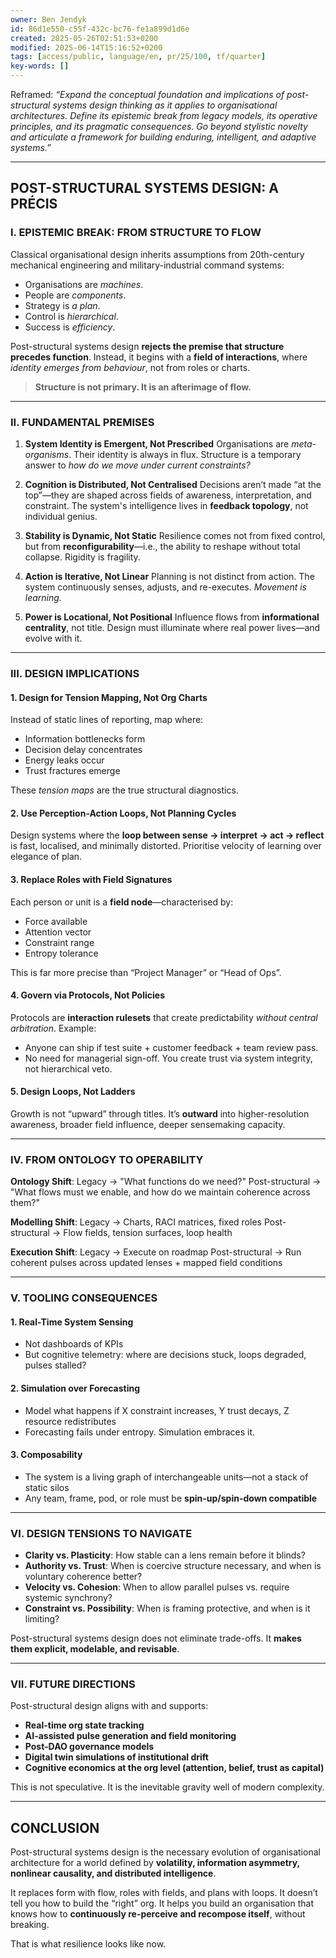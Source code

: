 ```yaml
---
owner: Ben Jendyk
id: 86d1e550-c55f-432c-bc76-fe1a899d1d6e
created: 2025-05-26T02:51:53+0200
modified: 2025-06-14T15:16:52+0200
tags: [access/public, language/en, pr/25/100, tf/quarter]
key-words: []
---
```


Reframed: *“Expand the conceptual foundation and implications of post-structural systems design thinking as it applies to organisational architectures. Define its epistemic break from legacy models, its operative principles, and its pragmatic consequences. Go beyond stylistic novelty and articulate a framework for building enduring, intelligent, and adaptive systems.”*

---

## POST-STRUCTURAL SYSTEMS DESIGN: A PRÉCIS

### I. **EPISTEMIC BREAK: FROM STRUCTURE TO FLOW**

Classical organisational design inherits assumptions from 20th-century mechanical engineering and military-industrial command systems:

* Organisations are *machines*.
* People are *components*.
* Strategy is *a plan*.
* Control is *hierarchical*.
* Success is *efficiency*.

Post-structural systems design **rejects the premise that structure precedes function**. Instead, it begins with a **field of interactions**, where *identity emerges from behaviour*, not from roles or charts.

> **Structure is not primary. It is an afterimage of flow.**

---

### II. **FUNDAMENTAL PREMISES**

1. **System Identity is Emergent, Not Prescribed**
   Organisations are *meta-organisms*. Their identity is always in flux. Structure is a temporary answer to *how do we move under current constraints?*

2. **Cognition is Distributed, Not Centralised**
   Decisions aren’t made “at the top”—they are shaped across fields of awareness, interpretation, and constraint. The system's intelligence lives in **feedback topology**, not individual genius.

3. **Stability is Dynamic, Not Static**
   Resilience comes not from fixed control, but from **reconfigurability**—i.e., the ability to reshape without total collapse. Rigidity is fragility.

4. **Action is Iterative, Not Linear**
   Planning is not distinct from action. The system continuously senses, adjusts, and re-executes. *Movement is learning.*

5. **Power is Locational, Not Positional**
   Influence flows from **informational centrality**, not title. Design must illuminate where real power lives—and evolve with it.

---

### III. **DESIGN IMPLICATIONS**

#### 1. **Design for Tension Mapping, Not Org Charts**

Instead of static lines of reporting, map where:

* Information bottlenecks form
* Decision delay concentrates
* Energy leaks occur
* Trust fractures emerge

These *tension maps* are the true structural diagnostics.

#### 2. **Use Perception-Action Loops, Not Planning Cycles**

Design systems where the **loop between sense → interpret → act → reflect** is fast, localised, and minimally distorted. Prioritise velocity of learning over elegance of plan.

#### 3. **Replace Roles with Field Signatures**

Each person or unit is a **field node**—characterised by:

* Force available
* Attention vector
* Constraint range
* Entropy tolerance

This is far more precise than “Project Manager” or “Head of Ops”.

#### 4. **Govern via Protocols, Not Policies**

Protocols are **interaction rulesets** that create predictability *without central arbitration*.
Example:

* Anyone can ship if test suite + customer feedback + team review pass.
* No need for managerial sign-off.
  You create trust via system integrity, not hierarchical veto.

#### 5. **Design Loops, Not Ladders**

Growth is not “upward” through titles.
It’s **outward** into higher-resolution awareness, broader field influence, deeper sensemaking capacity.

---

### IV. **FROM ONTOLOGY TO OPERABILITY**

**Ontology Shift**:
Legacy → "What functions do we need?"
Post-structural → "What flows must we enable, and how do we maintain coherence across them?"

**Modelling Shift**:
Legacy → Charts, RACI matrices, fixed roles
Post-structural → Flow fields, tension surfaces, loop health

**Execution Shift**:
Legacy → Execute on roadmap
Post-structural → Run coherent pulses across updated lenses + mapped field conditions

---

### V. **TOOLING CONSEQUENCES**

#### 1. **Real-Time System Sensing**

* Not dashboards of KPIs
* But cognitive telemetry: where are decisions stuck, loops degraded, pulses stalled?

#### 2. **Simulation over Forecasting**

* Model what happens if X constraint increases, Y trust decays, Z resource redistributes
* Forecasting fails under entropy. Simulation embraces it.

#### 3. **Composability**

* The system is a living graph of interchangeable units—not a stack of static silos
* Any team, frame, pod, or role must be **spin-up/spin-down compatible**

---

### VI. **DESIGN TENSIONS TO NAVIGATE**

* **Clarity vs. Plasticity**: How stable can a lens remain before it blinds?
* **Authority vs. Trust**: When is coercive structure necessary, and when is voluntary coherence better?
* **Velocity vs. Cohesion**: When to allow parallel pulses vs. require systemic synchrony?
* **Constraint vs. Possibility**: When is framing protective, and when is it limiting?

Post-structural systems design does not eliminate trade-offs. It **makes them explicit, modelable, and revisable**.

---

### VII. **FUTURE DIRECTIONS**

Post-structural design aligns with and supports:

* **Real-time org state tracking**
* **AI-assisted pulse generation and field monitoring**
* **Post-DAO governance models**
* **Digital twin simulations of institutional drift**
* **Cognitive economics at the org level (attention, belief, trust as capital)**

This is not speculative. It is the inevitable gravity well of modern complexity.

---

## CONCLUSION

Post-structural systems design is the necessary evolution of organisational architecture for a world defined by **volatility, information asymmetry, nonlinear causality, and distributed intelligence**.

It replaces form with flow, roles with fields, and plans with loops.
It doesn’t tell you how to build the “right” org.
It helps you build an organisation that knows how to **continuously re-perceive and recompose itself**, without breaking.

That is what resilience looks like now.
